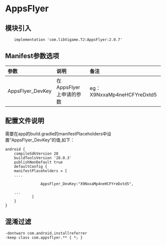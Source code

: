 # AppsFlyer

## 模块引入

```text
    implementation 'com.libVigame.TJ:AppsFlyer:2.0.7'
```

## Manifest参数选项

| 参数 | 说明 | 备注 |
| :--- | :--- | :--- |
| AppsFlyer\_DevKey | 在AppsFlyer上申请的参数 | eg：X9NxxaMp4neHCFYreDxtd5 |

## 配置文件说明

需要在app的build.gradle的manifestPlaceholders中设置“AppsFlyer\_DevKey”的值,如下：

```text
android {
    compileSdkVersion 28
    buildToolsVersion '28.0.3'
    publishNonDefault true
    defaultConfig {
    manifestPlaceholders = [
    ....

                AppsFlyer_DevKey:"X9NxxaMp4neHCFYreDxtd5",

    ...
            ]
    }
}
```

## 混淆过滤

```text
-dontwarn com.android.installreferrer
-keep class com.appsflyer.** { *; }
```

